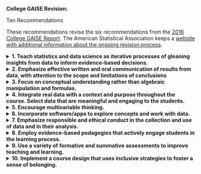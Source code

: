 **College GAISE Revision:**

Ten Recommendations

These recommendations revise the six recommendations from the [2016 College GAISE Report](https://www.amstat.org/education/guidelines-for-assessment-and-instruction-in-statistics-education-(gaise)-reports). The American Statistical Association keeps a [website with additional information about the ongoing revision process](https://community.amstat.org/collegegaiserevision/home).

<details>

<summary><b>1. Teach statistics and data science as iterative processes of gleaning insights from data to inform evidence-based decisions.</b></summary>

-   <details>

    <summary><b>We use data to understand the world better.</b></summary>

    In trying to understand the world around us, we have questions. An introductory statistics course should help students

    -   connect data collection and gathering evidence;
    -   derive quantities from data, i.e., statistics, that relate to the questions;
    -   learn about the questions using visualizations, numerical summaries, and inferential procedures involving these statistics or the original data.

    Here, "inferential procedures" refers to statistical methods that convey the *strength* of evidence that bears on scientific questions of interest.

    </details>

-   <details>

    <summary><b>Statistics and the scientific method.</b></summary>

    In one sense, statistics is an implementation of the scientific method, a multi-step process involving forming a question, developing a hypothesis, gathering data, testing the hypothesis, drawing conclusions, and communicating results. These steps all have clear analogues in statistics, and it should be the aim of any introductory statistics course to help students understand both the process and the analogy. Furthermore, science is often an iterative process, where the results lead to more questions and refined hypotheses. Again, the analogy to statistics is straightforward and this iterative process should be exhibited for students via examples in an introductory statistics course.

    Introductory statistics should convey the seamless integration of statistical methods and the scientific method, how visualizations inform inferential statistical methods, and how inferential statistical methods can lead to new related questions. Liberal use of examples drawn from real datasets is essential; see Recommendation 4.

    </details>

-   <details>

    <summary><b>References:</b></summary>

    -   None yet

    </details>

-   *Recommendation Team: Melissa Pittard (chair), Rachel Saidi, Anna Bargagliotti, Chris Malone*

</details>

<details>

<summary><b>2. Emphasize effective written and oral communication of results from data, with attention to the scope and limitations of conclusions</b></summary>

Producing results is only one step in learning from data; it is crucial for students to be able to effectively communicate their findings. This includes both written and oral communication, ensuring that results are presented clearly and accurately.

Effective communication of the results of data analysis starts with understanding and communicating the provenance and lineage of the data---the source of the data and how it might have changed since---with clear emphasis on how this knowledge affects the conclusions that can be drawn from the data. In addition, effective communication includes an understanding that conclusions drawn from inference or data visualization/analysis represent evidence but not proof. Conclusions drawn from data can help lead us to a clearer understanding and iterations of the process can continue to improve our understanding. Effective communication acknowledges limitations and provides context around the results.

Written communication might take the form of requiring complete sentences in stating conclusions from data or more formal written projects or requiring significant and articulate documentation or comments in data science projects. Oral communication might mean effective communication with users or with peers or it might mean more formal presentations.

-   <details>

    <summary><b>Other examples of written or oral communication:</b></summary>

    -   Writing assignments that include sections on methodology, results, and discussion of the limitations and scope of their findings.
    -   Class presentations focusing on clearly explaining methods, results, and the limitations of their conclusions.
    -   Peer review sessions where students critique each other’s reports or presentations, particularly focusing on how well the scope and limitations of the conclusions are communicated.
    -   Online or in-class discussion forums where students respond to hypothetical scenarios, identifying the scope and limitations of potential conclusions based on provided data and/or case study.
    -   Requiring students to engage in multiple forms of both written and oral communication is particularly valuable.
    -   Additional ideas to be linked here.

    </details>

-   <details>

    <summary><b>References:</b></summary>

    -   None yet

    </details>

-   *Recommendation Team: Sara Stoudt (chair), Victor Piercey, Larry Lesser, Dave Hunter*

</details>

<details>

<summary><b>3. Focus on conceptual understanding rather than algebraic manipulation and formulas.</b></summary>

Given limited time we are able to devote to instruction, it is important to prioritize the ideas that we choose to ask our students to engage with. Technology tools are becoming ubiquitous, students will essentially *always* have internet access, and professional statisticians rely heavily on computing. Thus, there is no statistical reason for students to practice manual calculations of complex statistical formulas. Consequently, manual formulas and algebraic manipulations are not a priority for an introductory statistics course and should be deemphasized or removed completely.

If formulas are used in an introductory statistics context, it should be for the purpose of illustrating concepts rather than obtaining a numerical result. [ I think this should all be deleted.  Sounds like someone is making an argument FOR including formulas!  For example, the formula for sample variance reveals that this measure of spread is roughly the mean squared deviation from the sample mean, which is helpful in understanding why standard deviation is roughly, but not exactly, the mean absolute deviation. In a more advanced course, the divisor of (n--1) in the sample variance formula might inform a conceptual discussion about unbiased estimators. The formula for sample correlation can be expressed as the mean product of two variables after they are both standardized, a fact through which multiple concepts may be better understood.] We see little pedagogical value, from a statistical perspecitve, in numerically calculating a variance, standard deviation, or correlation. On the other hand, demonstrating the computing tools that implement these formulas can have value and may be considered a special case of Recommendation 6.

-   <details>

    <summary><b>Simulation based inference (SBI):</b></summary>

    SBI has been developed to the point where it can form the basis of an entire introductory statistics course. SBI emphasizes concepts of inferential statistics, leveraging computing power rather than relying on large-sample approximations to common families of distributions. Choosing to base an introductory course on SBI has advantages and disadvantages relative to a more traditional approach: While concepts are the focus of SBI and the methods used for SBI are much more flexible than standard inferential methods such as t-, z-, F-, or chi-square-based inference, these standard approaches are still widely used so students may benefit from learning them. These guidelines do not make a recommendation for or against SBI; either approach, or indeed a combined approach, can be effective.

    </details>

-   <details>

    <summary><b>References:</b></summary>

    -   None yet

    </details>

-   *Recommendation Team: Nick Horton (chair), Rebecca Wong, Laura Ziegler, Joe Roith, Ulrike Genschel, Lisa Kay*

</details>

<details>

<summary><b>4. Integrate real data with a context and purpose throughout the course. Select data that are meaningful and engaging to the students.</b></summary>

Using real data in context is crucial in teaching and learning statistics, both to give students experience with analyzing genuine data and to illustrate the usefulness and fascination of our discipline. Statistics can be thought of as the science of learning from data, so the context of the data becomes an integral part of the problem-solving experience. The introduction of a dataset should include a context that explains how and why the data were produced or collected. Students should practice formulating good questions and answering them appropriately based on how the data were produced and analyzed.

Using real datasets of interest to students is a good way to engage students in thinking about the data and relevant statistical concepts. Neumann, Hood and Neumann (2013) explored reflections of students who used real data in a statistics course and found the use of real data was associated with students’ appreciating the relevance of the course material to everyday life. Further, students indicated that they felt the use of real data made the course more interesting.

-   <details>

    <summary><b>Suggestions for teachers:</b></summary>

    -   Use real data from studies to enliven your class, motivate students, and increase the relevance of the course to the real world.\
    -   Use data with a variety of contexts as the catalyst for exploration, generating the questions, and informing interpretations to conclusions.\
    -   Consider using class-generated data. Maintain student privacy.
    -   Consider using the same dataset for multiple purposes throughout the course. Encourage students to explore how multiple variables in the datasets relate to one another.
    -   Minimize the use of hypothetical datasets to illustrate a particular point or to assess a specific concept.\
    -   Search web data repositories, textbooks, journal articles, software packages, and websites with surveys/polls for good raw data or summarized data to use in class activities. Expect new sources of data to become available each year.
    -   Expose students to data that they interact with on a regular basis, such as data generated by online social networks or data tracked regularly on mobile smart devices (Gould 2010).
    -   Be alert to the messiness of much real data before using it in a course; better still, expose students to typical issues such as missing observations, inconsistent identifiers, and the challenges of merging data from multiple sources (Carver and Stephens, 2014).
    -   Introduce students to interactive data visualization websites (Ridgway, 2023), such as the Gapminder software (<http://www.gapminder.org>).\
    -   Consider opportunities to align the data sources you select to institutional objectives at your school. You may want to seek out datasets related to expanding students’ global awareness, focusing on social justice concerns, or exploring issues of local importance.
    -   Seek out real data directly from a practicing research scientist or a source at one’s home institution.

    </details>

-   <details>

    <summary><b>References:</b></summary>

    -   Carver, R. H., & Stephens, M. (2014). It is time to include data management in introductory statistics. In *Ninth International Conference on Teaching Statistics*. <http://iaseweb.org/icots/9/proceedings/pdfs/ICOTS9_C134_CARVER.pdf> .
    -   Gould, R. (2010). Statistics and the modern student. *International Statistical Review*, 78(2), 297--315.
    -   Neumann, D. L., Hood, M., & Neumann, M. M. (2013). Using real-life data when teaching statistics: Student perceptions of this strategy in an introductory statistics course. *Statistics Education Research Journal*, 12(2), 59--70.
    -   Ridgway, J. (2023). Why Engage with Civic Statistics?. In *Statistics for Empowerment and Social Engagement: Teaching Civic Statistics to Develop Informed Citizens* (pp. 1--13). Cham: Springer International Publishing.

    </details>

-   *Recommendation Team: Rob Gould, Robin Lock, Ambika Silva (chair), Jennifer Broatch, Jamie Perrett*

</details>

<details>

<summary><b>5. Encourage multivariable thinking.</b></summary>

Multivariable thinking is critical for students to be able to navigate our complex, data-driven world. It is no longer a luxury---it is a necessity. Instructors are encouraged to help students understand that the world is not univariate or bivariate. Phenomena in areas such as economics, medicine, social sciences, and natural sciences are influenced by a multitude of factors, and there are many sources of data readily available that have lots of cases and many variables. We encourage instructors to include some of these datasets in classes and projects or homework, even when students might only be looking at one or two of the variables at a time. Help students get comfortable working with larger datasets.

Discuss or create data visualizations that have more than two variables. When studying datasets, small or large, discuss other variables that might be relevant and that might have been included. Using datasets with multiple variables, challenge students working in small groups to create a visual story that explains a real-world scenario using the data. Spend time discussing confounding variables and interactions such as Simpson’s paradox.

While multiple regression is one way to encourage multivariable thinking, it is not the only way nor is it the exact target of this recommendation. There are many other ways to encourage students to consider multiple variables in their thinking.

While using simple regression as a teaching tool, help students understand that multiple regression is often more practical. Using an example like a website estimating home prices, ask students whether the home price can be accurately estimated from a single variable. Discuss with students the shortcomings of only considering square footage, or any other single variable. Ask them which other variables might be needed to calculate an accurate estimate of home price. Emphasize that because the world is complex, phenomena typically cannot be understood using a single variable.

-   <details>

    <summary><b>References:</b></summary>

    -   None yet

    </details>

-   *Recommendation Team: Kelly McConville (chair), Ben Baumer, Nathan Tintle, Mine Dogucu, Patti Frazer Lock*

</details>

<details>

<summary><b>6. Incorporate software/apps to explore concepts and work with data.</b></summary>

Given the ubiquity of data in the modern environment, students may be working with complex real-world datasets, even in the introductory course. Therefore, it is important that students become proficient in the tools that will equip them to work with such data. Incorporating statistical software and/or apps in your course provides students an opportunity to be more creative and expansive in their analysis approach than they might have the ability to be with more limited technology, such as a graphing calculator. Teaching students how to use statistical software and/or apps also prepares them to do statistical analysis beyond the course and potentially prepare them for data analysis in future research, internships, and careers. Additionally, these tools can help students more effectively learn statistical concepts, not just apply them.

The goal of this document is not to prescribe a specific technology. In fact, most software tools are similar, so students can transfer knowledge about one tool as they start to work with others.

-   <details>

    <summary>Here are a few points to consider as you select technology for your course:</summary>

    -   What is the assumed computing background of your student population? This will help determine a tool that is the appropriate level for the course.
    -   What is the primary student audience? Is this a course for statistics majors or a general education course? This will help determine what technology skills may be most helpful for your students’ future careers.
    -   What resources are available to students in and outside of the classroom? Consider a web browser based platform, rather than installed software, that students can access from a variety of devices.
    -   How is the course designed to support student learning of new technology? For example, students will require more in-class time to support learning a code-based platform rather than an app or point-and-click based platform.
    -   Additional information to about each of these considerations is available in the section below on teaching coding.

    </details>

-   <details>

    <summary>Teaching coding in introductory statistics</summary>

       -   Why you might teach coding in intro course / early in curriculum
    -   Consider course design that supports student learning, e.g., a weekly lab dedicated to computing
    -   Consider server-based set up for easier student access (Çetinkaya-Rundel and Rundel, 2018)
    -   Why you might choose to NOT teach coding in an intro course
 

    </details>

-   <details>

    <summary><b>References:</b></summary>

    -   Çetinkaya-Rundel, M. & Rundel, C. (2018). Infrastructure and tools for teaching computing throughout the statistical curriculum. The American Statistician, 72(1), 58--65.

    </details>

-   *Recommendation Team: Hunter Glanz (chair), Michael Sullivan, Amelia McNamara, Patti Frazer Lock*

</details>

<details>

<summary><b>7. Emphasize responsible and ethical conduct in the collection and use of data and in their analysis.</b></summary>

As articulated in the [Ethical Guidelines for Statistical Practice](https://zenodo.org/records/7092386) as published by the American Statistical Association (2022), "Good statistical practice is fundamentally based on transparent assumptions, reproducible results, and valid interpretations." Such guidelines have existed for decades (Hurwitz and Gardenier, 2012), other professional statistical organizations have published similar documents (e.g., International Statistical Institute, 2018), and, more recently, guidelines for ethical data science have been developed (e.g., Institute and Faculty of Actuaries and Royal Statistical Society, 2019). Such practice should extend to the statistics classroom as well.

Many of the time-tested professional ethical guidelines in the publications above have direct relevance in the statistics classroom. In addition, the field of statistics is changing, and with these changes come new ethical imperatives in statistics education. As Rameela Raman, Jessica Utts, Andrew Cohen, and Mathew Hayat write in a 2023 article in *The American Statistician*, "with technological advancement and the increase in availability of real-world datasets, it is necessary that instruction also integrate the ethical aspects around data sources, such as privacy, how the data were obtained and whether participants consent to the use of their data."

Ideally, Recommendation 7 should not stand on its own but rather influence each of the other recommendations. This is precisely the philosophy of Raman et al. (2023), the full text of which is available at <https://doi.org/10.1080/00031305.2022.2156612>.

-   <details>

    <summary><b>References:</b></summary>

    -   American Statistical Association (2022), Ethical Guidelines for Statistical Practice. <https://zenodo.org/records/7092386>.
    -   Hurwitz, S., & Gardenier, J. S. (2012). Ethical guidelines for statistical practice: The first 60 years and beyond. The American Statistician, 66(2), 99--103.
    -   Institute and Faculty of Actuaries and Royal Statistical Society (2019). A Guide for Ethical Data Science. <https://rss.org.uk/RSS/media/News-and-publications/Publications/Reports%20and%20guides/A-Guide-for-Ethical-Data-Science-Final-Oct-2019.pdf>
    -   International Statistical Institute (2018), Declaration on Professional Ethics. <https://www.isi-web.org/images/about/Declaration-EN2010.pdf>.
    -   Raman, R., Utts, J., Cohen, A. I., & Hayat, M. J. (2023). Integrating Ethics into the Guidelines for Assessment and Instruction in Statistics Education (GAISE). *The American Statistician*, 77(3), 323--330. <https://doi.org/10.1080/00031305.2022.2156612>

    </details>

-   *Recommendation Team: Judith Canner (chair), Matthew Hayat, Shonda Kuiper, Jessica Utts, Donna Lalonde*

</details>

<details>

<summary><b>8. Employ evidence-based pedagogies that actively engage students in the learning process.</b></summary>

Active learning has been described as a set of approaches that involve students in doing things and thinking about the things they are doing (Bonwell and Eison 1991). Using active learning methods in class allows students to discover, construct, and understand important statistical ideas as well as to engage in statistical thinking. Other benefits include the practice students get communicating in statistical language and learning to work in teams to solve problems. Activities provide teachers with a method of assessing student learning and provide feedback to the instructor on how well students are learning. A recent meta-analysis (Freeman et al. 2014) concludes that there are distinct advantages in terms of course outcomes when active learning is employed in STEM courses.

Instructors should not underestimate the learning gains that can be achieved with activities or overestimate the value of lectures to convey information. Embedding even brief activities within lectures can break the natural occasional dips in attention associated with passive or minimally engaged listeners.

Whereas some rich activities can take an entire class session, many valuable activities need not take much time. A think-pair-share discussion or prediction exercise may take only 2-3 minutes, which might otherwise be spent in redundant lecturing due to audience inattention. Collecting on-the-spot data may take more time but reaps benefits beyond the single activity that prompted the collection (see Recommendation 4).

What do we want besides active learning? Consider high-impact practices from AAC&U: <https://www.aacu.org/trending-topics/high-impact>.

-   <details>

    <summary><b>Suggestions for teachers:</b></summary>

    -   Ground activities in the context of real data with a motivating question.
    -   Consider the student's need for physical explorations (e.g., die rolling, card drawing) prior to the use of computer simulations to illustrate or practice concepts.
    -   Encourage predictions from students about the results of a study that provides the data for an activity before analyzing the data. This motivates the need for statistical methods. (If all results were predictable, we would not need either data or statistics.)
    -   Avoid activities that lead students step-by-step through a list of procedures. Instead, allow students to discuss and think about the data and the problem.
    -   When planning activities, be sure there is enough time to explain the problem, let the students work through the problem, and wrap-up the activity during the same class period.
    -   Consider low-/no-stakes peer assessment (where students comment on or rate a classmate’s work) within class to provide quick feedback and to improve the quality of final assessments. Ideas: Active learning, gamification, transparency
    -   Use apps, projects, in-class activities, work with your neighbor, explain to your neighbor, clicker quizzes, have students teach a topic or a principle to the class, group work, ...

    </details>

-   <details>

    <summary><b>References:</b></summary>

    -   Bonwell, C. C., & Eison, J. A. (1991). *Active learning: Creating excitement in the classroom. 1991 ASHE-ERIC higher education reports.* ERIC Clearinghouse on Higher Education, The George Washington University, One Dupont Circle, Suite 630, Washington, DC 20036--1183.
    -   Freeman, S., Eddy, S. L., McDonough, M., Smith, M. K., Okoroafor, N., Jordt, H., & Wenderoth, M. P. (2014). Active learning increases student performance in science, engineering, and mathematics. *Proceedings of the national academy of sciences*, 111(23), 8410--8415.
    -   Building Thinking Classes, by Peter Liljedahl
    -   Deslauriers, et al., "Measuring active learning versus feeling of learning in response to being actively engaged in the classroom," PNAS, 116(39), September 24, 2019.

    </details>

-   *Recommendation Team: Beth Chance (chair), Hollylynne Lee, Amanda Ellis, Anelise Sabbag, Jamie Perrett*

</details>

<details>

<summary><b>9. Use a variety of formative and summative assessments to improve teaching and learning.</b></summary>

There are a wide variety of assessments for statistics courses, and each have the opportunity to provide valuable feedback for students and instructors when used effectively in a course. There are two basic types of assessments: formative and summative. *Formative assessments* help instructors monitor student learning by providing ongoing, and typically immediate, feedback. *Summative assessments* are used to evaluate student learning at the end of a unit in the course (Eberly Center, 2024).

Formative assessments are low-stakes assessments that provide students and instructors immediate feedback about students' learning and understanding of the course content. They are typically counted for little to no points in a students' grade, as their purpose is to provide feedback throughout the learning process. For example, using clicker-type quizzes during class encourages students to reflect on and apply the content they've just learned. Clicker-type quizzes also give instructors immediate time feedback about the class's general understanding, and they can use this information to determine how to proceed next in the class period. [Reference something about just-in-time teaching here?]

Summative assessments, such as exams and final projects, provide students an opportunity to demonstrate their learning of the content and understanding of application. These are often done at major milestone points in the course, such as in the midterm and end of the semester. Instructors have the opportunity to make these assessments meaningful to assess students' ability to apply the course content in a context most similar to how they may engage with it outside of the course. Summative assessments that occur during the term can provide students and instructors opportunities to reflect on current learning and make adjustments accordingly the remainder of the term.

Instructors may also utilize tools such as mid-semester surveys and classroom observations to assess and improve their teaching. These mechanisms give instructors another view into the student experience, such as the classroom environment and considerations around accessibility and inclusion, that are not easily evaluated through student performance.

-   <details>

    <summary><b>More information:</b></summary>

    -   Use exams as learning experiences by allowing students to redo missed problems for partial credit
    -   Discussion of team-based assessments
        -   Benefits to students
        -   Challenges
        -   Assessing individual vs. group contributions
        -   Best practices for forming and supporting groups
        -   Meaningful assessment, feedback, opportunities for revision, etc. at scale

    </details>

-   <details>

    <summary><b>References:</b></summary>

    -   Carnegie Mellon University Eberly Center. *What is the difference between formative and summative assessment?* <https://www.cmu.edu/teaching/assessment/basics/formative-summative.html>

    </details>

-   *Recommendation Team: Julie Neisler (chair), Andy Zieffler, Matt Beckman, Jennifer Ward, Kate Kozak*

</details>

<details>

<summary><b>10. Implement a course design that uses inclusive strategies to foster a sense of belonging.</b></summary>

Inclusive course design encourages us to move beyond a one-size-fits-all approach to teaching and instead consider how diverse learning styles, experiences, and backgrounds can contribute to a more dynamic and engaging learning environment.This requires mutual respect between the instructor and the students. It includes building a classroom culture of mutual respect between students and their peers. It might start with creating a syllabus that is more welcoming than punitive. It might mean re-branding office hours as “student hours” and holding them in a non-threatening location. It might mean including group work in the course design, and overtly discussing how to work effectively and respectfully with all group members. It might mean making an effort, where possible, to get to know all students individually. Students who feel like they don’t belong or who fear being judged are less likely to participate in discussions, ask questions, or seek help when they need it.

In all cases, it means treating students with respect and dignity. It encourages instructors to know their audience, and to avoid using jargon, sayings, and cliches that may not be understood by students from different cultures. Incorporating case studies or examples that are relevant to students from different cultural or socioeconomic backgrounds can make the material more relatable and engaging. Students who feel respected in their academic environment are more likely to persist.

-   Could talk about universal design (<https://udlguidelines.cast.org/>) and link to more ideas later.

-   <details>

    <summary><b>References:</b></summary>

    -   None yet

    </details>

-   *Recommendation Team: Jo Hardin (chair), Allison Theobold, Suzy Thornton, Maria Tackett*

</details>
